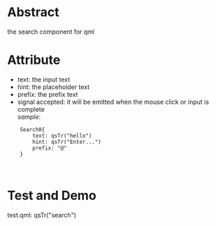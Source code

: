 # Abstract
the search component for qml  

# Attribute
* text: the input text  
* hint: the placeholder text  
* prefix: the prefix text  
* signal accepted: it will be emitted when the mouse click or input is complete  
_sample_:  
```
    Search0{
        text: qsTr("hello")
        hint: qsTr("Enter...")
        prefix: "@"
    }
```  
</br>

# Test and Demo
test.qml: qsTr("search")  
</br>